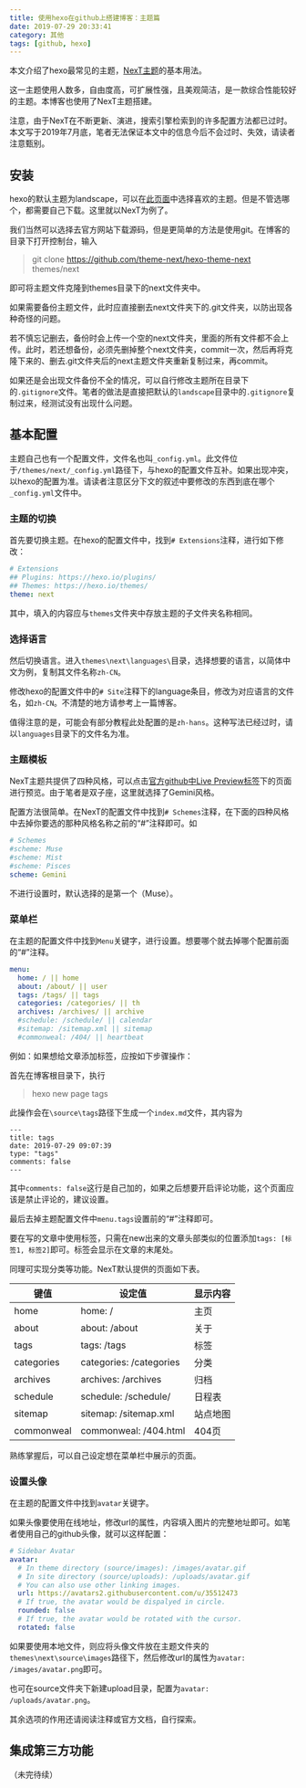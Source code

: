```yaml
---
title: 使用hexo在github上搭建博客：主题篇
date: 2019-07-29 20:33:41
category: 其他
tags: [github, hexo]
---
```


 本文介绍了hexo最常见的主题，[NexT主题](https://theme-next.org/)的基本用法。

 这一主题使用人数多，自由度高，可扩展性强，且美观简洁，是一款综合性能较好的主题。本博客也使用了NexT主题搭建。

 注意，由于NexT在不断更新、演进，搜索引擎检索到的许多配置方法都已过时。本文写于2019年7月底，笔者无法保证本文中的信息今后不会过时、失效，请读者注意甄别。

 ## 安装
 hexo的默认主题为landscape，可以在[此页面](https://hexo.io/themes/)中选择喜欢的主题。但是不管选哪个，都需要自己下载。这里就以NexT为例了。

我们当然可以选择去官方网站下载源码，但是更简单的方法是使用git。在博客的目录下打开控制台，输入
>git clone https://github.com/theme-next/hexo-theme-next themes/next

即可将主题文件克隆到themes目录下的next文件夹中。

如果需要备份主题文件，此时应直接删去next文件夹下的.git文件夹，以防出现各种奇怪的问题。

若不慎忘记删去，备份时会上传一个空的next文件夹，里面的所有文件都不会上传。此时，若还想备份，必须先删掉整个next文件夹，commit一次，然后再将克隆下来的、删去.git文件夹后的next主题文件夹重新复制过来，再commit。

如果还是会出现文件备份不全的情况，可以自行修改主题所在目录下的`.gitignore`文件。笔者的做法是直接把默认的`landscape`目录中的`.gitignore`复制过来，经测试没有出现什么问题。

## 基本配置
主题自己也有一个配置文件，文件名也叫`_config.yml`。此文件位于`/themes/next/_config.yml`路径下，与hexo的配置文件互补。如果出现冲突，以hexo的配置为准。请读者注意区分下文的叙述中要修改的东西到底在哪个`_config.yml`文件中。

### **主题的切换**
首先要切换主题。在hexo的配置文件中，找到`# Extensions`注释，进行如下修改：
```yml
# Extensions
## Plugins: https://hexo.io/plugins/
## Themes: https://hexo.io/themes/
theme: next
```
其中，填入的内容应与`themes`文件夹中存放主题的子文件夹名称相同。

### **选择语言**
然后切换语言。进入`themes\next\languages\`目录，选择想要的语言，以简体中文为例，复制其文件名称`zh-CN`。

修改hexo的配置文件中的`# Site`注释下的language条目，修改为对应语言的文件名，如`zh-CN`。不清楚的地方请参考上一篇博客。

值得注意的是，可能会有部分教程此处配置的是`zh-hans`。这种写法已经过时，请以`languages`目录下的文件名为准。

### **主题模板**
NexT主题共提供了四种风格，可以点击[官方github中Live Preview标签](https://github.com/theme-next/hexo-theme-next#live-preview)下的页面进行预览。由于笔者是双子座，这里就选择了Gemini风格。

配置方法很简单。在NexT的配置文件中找到`# Schemes`注释，在下面的四种风格中去掉你要选的那种风格名称之前的“#”注释即可。如
```yml
# Schemes
#scheme: Muse
#scheme: Mist
#scheme: Pisces
scheme: Gemini
```
不进行设置时，默认选择的是第一个（Muse）。

### **菜单栏**
在主题的配置文件中找到`Menu`关键字，进行设置。想要哪个就去掉哪个配置前面的“#”注释。
```yml
menu:
  home: / || home
  about: /about/ || user
  tags: /tags/ || tags
  categories: /categories/ || th
  archives: /archives/ || archive
  #schedule: /schedule/ || calendar
  #sitemap: /sitemap.xml || sitemap
  #commonweal: /404/ || heartbeat
```
例如：如果想给文章添加标签，应按如下步骤操作：

首先在博客根目录下，执行
>hexo new page tags

此操作会在`\source\tags`路径下生成一个`index.md`文件，其内容为
```
---
title: tags
date: 2019-07-29 09:07:39
type: "tags"
comments: false
---
```
其中`comments: false`这行是自己加的，如果之后想要开启评论功能，这个页面应该是禁止评论的，建议设置。

最后去掉主题配置文件中`menu.tags`设置前的“#”注释即可。

要在写的文章中使用标签，只需在new出来的文章头部类似的位置添加`tags: [标签1, 标签2]`即可。标签会显示在文章的末尾处。

同理可实现分类等功能。NexT默认提供的页面如下表。

| 键值 | 设定值 | 显示内容 |
| ------ | ------ | ------ |
| home | home: / | 主页 |
| about | about: /about | 关于 |
| tags | tags: /tags | 标签 |
| categories | categories: /categories | 分类 |
| archives | archives: /archives | 归档 |
| schedule | schedule: /schedule/ | 日程表 |
| sitemap | sitemap: /sitemap.xml | 站点地图 |
| commonweal | commonweal: /404.html | 404页 |

熟练掌握后，可以自己设定想在菜单栏中展示的页面。

### **设置头像**
在主题的配置文件中找到`avatar`关键字。

如果头像要使用在线地址，修改url的属性，内容填入图片的完整地址即可。如笔者使用自己的github头像，就可以这样配置：
```yml
# Sidebar Avatar
avatar:
  # In theme directory (source/images): /images/avatar.gif
  # In site directory (source/uploads): /uploads/avatar.gif
  # You can also use other linking images.
  url: https://avatars2.githubusercontent.com/u/35512473
  # If true, the avatar would be dispalyed in circle.
  rounded: false
  # If true, the avatar would be rotated with the cursor.
  rotated: false
```
如果要使用本地文件，则应将头像文件放在主题文件夹的`themes\next\source\images`路径下，然后修改url的属性为`avatar: /images/avatar.png`即可。

也可在source文件夹下新建upload目录，配置为`avatar: /uploads/avatar.png`。

其余选项的作用还请阅读注释或官方文档，自行探索。

## 集成第三方功能

（未完待续）